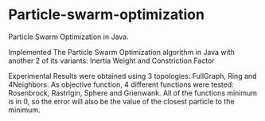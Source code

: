 # Particle-swarm-optimization
Particle Swarm Optimization in Java.

Implemented The Particle Swarm Optimization algorithm in Java with another 2 of its variants:
Inertia Weight and Constriction Factor

Experimental Results were obtained using 3 topologies: FullGraph, Ring and 4Neighbors.
As objective function, 4 different functions were tested: Rosenbrock, Rastrigin, Sphere and Grienwank.
All of the functions minimum is in 0, so the error will also be the value of the closest particle to the minimum.

